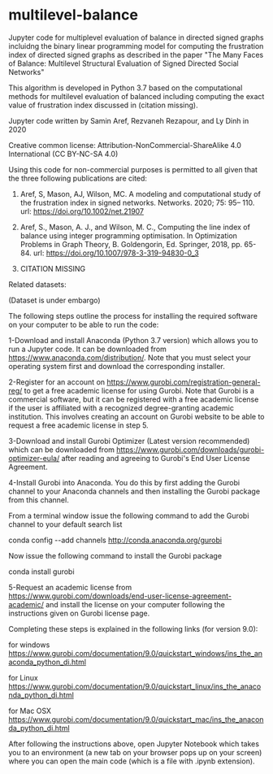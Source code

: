 # multilevel-balance
Jupyter code for multiplevel evaluation of balance in directed signed graphs incluidng the binary linear programming model for computing the frustration index of directed signed graphs as described in the paper "The Many Faces of Balance: Multilevel Structural Evaluation of Signed Directed Social Networks"

This algorithm is developed in Python 3.7 based on the computational methods for multilevel evaluation of balanced including computing the exact value of frustration index discussed in (citation missing).

Jupyter code written by Samin Aref, Rezvaneh Rezapour, and Ly Dinh in 2020

Creative common license: Attribution-NonCommercial-ShareAlike 4.0 International (CC BY-NC-SA 4.0)

Using this code for non-commercial purposes is permitted to all given that the three following publications are cited:

1. Aref, S, Mason, AJ, Wilson, MC. A modeling and computational study of the frustration index in signed networks. Networks. 2020; 75: 95– 110. url: https://doi.org/10.1002/net.21907

2. Aref, S., Mason, A. J., and Wilson, M. C., Computing the line index of balance using integer programming optimisation. In Optimization Problems in Graph Theory, B. Goldengorin, Ed. Springer, 2018, pp. 65-84. url: https://doi.org/10.1007/978-3-319-94830-0_3

3. CITATION MISSING

Related datasets:

(Dataset is under embargo)

The following steps outline the process for installing the required software on your computer to be able to run the code:

1-Download and install Anaconda (Python 3.7 version) which allows you to run a Jupyter code. It can be downloaded from https://www.anaconda.com/distribution/. Note that you must select your operating system first and download the corresponding installer.

2-Register for an account on https://www.gurobi.com/registration-general-reg/ to get a free academic license for using Gurobi. Note that Gurobi is a commercial software, but it can be registered with a free academic license if the user is affiliated with a recognized degree-granting academic institution. This involves creating an account on Gurobi website to be able to request a free academic license in step 5.

3-Download and install Gurobi Optimizer (Latest version recommended) which can be downloaded from https://www.gurobi.com/downloads/gurobi-optimizer-eula/ after reading and agreeing to Gurobi's End User License Agreement.

4-Install Gurobi into Anaconda. You do this by first adding the Gurobi channel to your Anaconda channels and then installing the Gurobi package from this channel.

From a terminal window issue the following command to add the Gurobi channel to your default search list

conda config --add channels http://conda.anaconda.org/gurobi

Now issue the following command to install the Gurobi package

conda install gurobi

5-Request an academic license from https://www.gurobi.com/downloads/end-user-license-agreement-academic/ and install the license on your computer following the instructions given on Gurobi license page.

Completing these steps is explained in the following links (for version 9.0):

for windows https://www.gurobi.com/documentation/9.0/quickstart_windows/ins_the_anaconda_python_di.html

for Linux https://www.gurobi.com/documentation/9.0/quickstart_linux/ins_the_anaconda_python_di.html

for Mac OSX https://www.gurobi.com/documentation/9.0/quickstart_mac/ins_the_anaconda_python_di.html

After following the instructions above, open Jupyter Notebook which takes you to an environment (a new tab on your browser pops up on your screen) where you can open the main code (which is a file with .ipynb extension).
